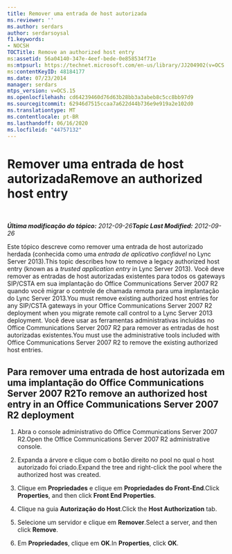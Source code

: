 ```yaml
---
title: Remover uma entrada de host autorizada
ms.reviewer: ''
ms.author: serdars
author: serdarsoysal
f1.keywords:
- NOCSH
TOCTitle: Remove an authorized host entry
ms:assetid: 56a04140-347e-4eef-bede-0e858534f71e
ms:mtpsurl: https://technet.microsoft.com/en-us/library/JJ204902(v=OCS.15)
ms:contentKeyID: 48184177
ms.date: 07/23/2014
manager: serdars
mtps_version: v=OCS.15
ms.openlocfilehash: cd64239460d76d63b28bb3a3abeb8c5cc8bb97d9
ms.sourcegitcommit: 62946d7515ccaa7a622d44b736e9e919a2e102d0
ms.translationtype: MT
ms.contentlocale: pt-BR
ms.lasthandoff: 06/16/2020
ms.locfileid: "44757132"
---
```

<div data-xmlns="http://www.w3.org/1999/xhtml">

<div class="topic" data-xmlns="http://www.w3.org/1999/xhtml" data-msxsl="urn:schemas-microsoft-com:xslt" data-cs="https://msdn.microsoft.com/">

<div data-asp="https://msdn2.microsoft.com/asp">

# <a name="remove-an-authorized-host-entry"></a><span data-ttu-id="1b44e-102">Remover uma entrada de host autorizada</span><span class="sxs-lookup"><span data-stu-id="1b44e-102">Remove an authorized host entry</span></span>

</div>

<div id="mainSection">

<div id="mainBody">

<span> </span>

<span data-ttu-id="1b44e-103">_**Última modificação do tópico:** 2012-09-26_</span><span class="sxs-lookup"><span data-stu-id="1b44e-103">_**Topic Last Modified:** 2012-09-26_</span></span>

<span data-ttu-id="1b44e-104">Este tópico descreve como remover uma entrada de host autorizado herdada (conhecida como uma *entrada de aplicativo confiável* no Lync Server 2013).</span><span class="sxs-lookup"><span data-stu-id="1b44e-104">This topic describes how to remove a legacy authorized host entry (known as a *trusted application entry* in Lync Server 2013).</span></span> <span data-ttu-id="1b44e-105">Você deve remover as entradas de host autorizadas existentes para todos os gateways SIP/CSTA em sua implantação do Office Communications Server 2007 R2 quando você migrar o controle de chamada remota para uma implantação do Lync Server 2013.</span><span class="sxs-lookup"><span data-stu-id="1b44e-105">You must remove existing authorized host entries for any SIP/CSTA gateways in your Office Communications Server 2007 R2 deployment when you migrate remote call control to a Lync Server 2013 deployment.</span></span> <span data-ttu-id="1b44e-106">Você deve usar as ferramentas administrativas incluídas no Office Communications Server 2007 R2 para remover as entradas de host autorizadas existentes.</span><span class="sxs-lookup"><span data-stu-id="1b44e-106">You must use the administrative tools included with Office Communications Server 2007 R2 to remove the existing authorized host entries.</span></span>

<div>

## <a name="to-remove-an-authorized-host-entry-in-an-office-communications-server-2007-r2-deployment"></a><span data-ttu-id="1b44e-107">Para remover uma entrada de host autorizada em uma implantação do Office Communications Server 2007 R2</span><span class="sxs-lookup"><span data-stu-id="1b44e-107">To remove an authorized host entry in an Office Communications Server 2007 R2 deployment</span></span>

1.  <span data-ttu-id="1b44e-108">Abra o console administrativo do Office Communications Server 2007 R2.</span><span class="sxs-lookup"><span data-stu-id="1b44e-108">Open the Office Communications Server 2007 R2 administrative console.</span></span>

2.  <span data-ttu-id="1b44e-109">Expanda a árvore e clique com o botão direito no pool no qual o host autorizado foi criado.</span><span class="sxs-lookup"><span data-stu-id="1b44e-109">Expand the tree and right-click the pool where the authorized host was created.</span></span>

3.  <span data-ttu-id="1b44e-110">Clique em **Propriedades** e clique em **Propriedades do Front-End**.</span><span class="sxs-lookup"><span data-stu-id="1b44e-110">Click **Properties**, and then click **Front End Properties**.</span></span>

4.  <span data-ttu-id="1b44e-111">Clique na guia **Autorização do Host**.</span><span class="sxs-lookup"><span data-stu-id="1b44e-111">Click the **Host Authorization** tab.</span></span>

5.  <span data-ttu-id="1b44e-112">Selecione um servidor e clique em **Remover**.</span><span class="sxs-lookup"><span data-stu-id="1b44e-112">Select a server, and then click **Remove**.</span></span>

6.  <span data-ttu-id="1b44e-113">Em **Propriedades**, clique em **OK**.</span><span class="sxs-lookup"><span data-stu-id="1b44e-113">In **Properties**, click **OK**.</span></span>

</div>

</div>

<span> </span>

</div>

</div>

</div>

